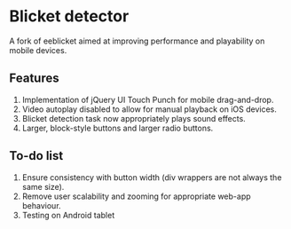 Blicket detector
================

A fork of eeblicket aimed at improving performance and playability on mobile devices.

Features
--------

1. Implementation of jQuery UI Touch Punch for mobile drag-and-drop.
2. Video autoplay disabled to allow for manual playback on iOS devices.
3. Blicket detection task now appropriately plays sound effects.
4. Larger, block-style buttons and larger radio buttons.

To-do list
----------

1. Ensure consistency with button width (div wrappers are not always the same size).
2. Remove user scalability and zooming for appropriate web-app behaviour.
3. Testing on Android tablet